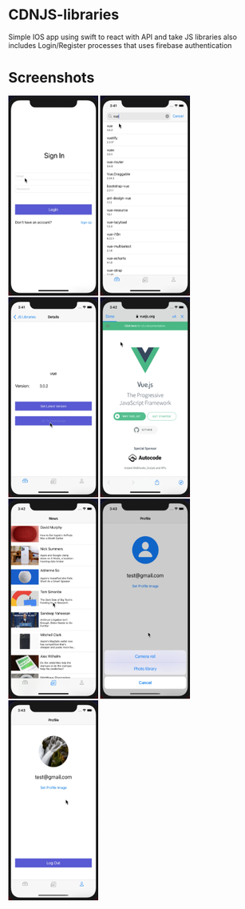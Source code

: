 # CDNJS-libraries

Simple IOS app using swift to react with API and take JS libraries also includes Login/Register processes that uses firebase authentication

# Screenshots

<img src="https://github.com/D4vr4n/CDNJS-libraries/blob/main/images/1.png" width="180" height="400" />

<img src="https://github.com/D4vr4n/CDNJS-libraries/blob/main/images/2.png" width="180" height="400" />

<img src="https://github.com/D4vr4n/CDNJS-libraries/blob/main/images/3.png" width="180" height="400" />

<img src="https://github.com/D4vr4n/CDNJS-libraries/blob/main/images/4.png" width="180" height="400" />

<img src="https://github.com/D4vr4n/CDNJS-libraries/blob/main/images/5.png" width="180" height="400" />

<img src="https://github.com/D4vr4n/CDNJS-libraries/blob/main/images/6.png" width="180" height="400" />

<img src="https://github.com/D4vr4n/CDNJS-libraries/blob/main/images/8.png" width="180" height="400" />
